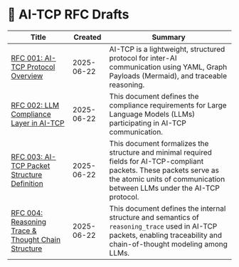 # 📑 AI-TCP RFC Drafts

| Title | Created | Summary |
| ----- | ------- | ------- |
| [RFC 001: AI-TCP Protocol Overview](001_ai_tcp_overview.md) | 2025-06-22 | AI-TCP is a lightweight, structured protocol for inter-AI communication using YAML, Graph Payloads (Mermaid), and traceable reasoning. |
| [RFC 002: LLM Compliance Layer in AI-TCP](002_llm_compliance.md) | 2025-06-22 | This document defines the compliance requirements for Large Language Models (LLMs) participating in AI-TCP communication. |
| [RFC 003: AI-TCP Packet Structure Definition](003_packet_definition.md) | 2025-06-22 | This document formalizes the structure and minimal required fields for AI-TCP-compliant packets. These packets serve as the atomic units of communication between LLMs under the AI-TCP protocol. |
| [RFC 004: Reasoning Trace & Thought Chain Structure](004_reasoning_trace_structure.md) | 2025-06-22 | This document defines the internal structure and semantics of `reasoning_trace` used in AI-TCP packets, enabling traceability and chain-of-thought modeling among LLMs. |

